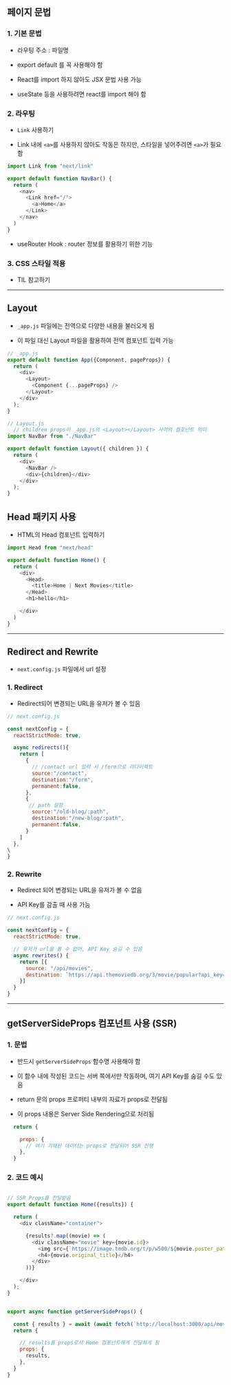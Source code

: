 ## 페이지 문법

### 1. 기본 문법
- 라우팅 주소 : 파일명

- export default 를 꼭 사용해야 함

- React를 import 하지 않아도 JSX 문법 사용 가능

- useState 등을 사용하려면 react를 import 해야 함

### 2. 라우팅
- ```Link``` 사용하기

- Link 내에 ```<a>```를 사용하지 않아도 작동은 하지만, 스타일을 넣어주려면 ```<a>```가 필요함

```js
import Link from "next/link"

export default function NavBar() {
  return (
    <nav>
      <Link href="/">
        <a>Home</a>
      </Link>
    </nav>
  )
}
```

- useRouter Hook : router 정보를 활용하기 위한 기능

### 3. CSS 스타일 적용
- TIL 참고하기

***

## Layout
- ```_app.js``` 파일에는 전역으로 다양한 내용을 불러오게 됨

- 이 파일 대신 Layout 파일을 활용하여 전역 컴포넌트 입력 가능

```js
// _app.js
export default function App({Component, pageProps}) {
  return (
    <div>
      <Layout>
        <Component {...pageProps} />
      </Layout>
    </div>
  );
}

// Layout.js
  // children props이 _app.js의 <Layout></Layout> 사이의 컴포넌트 의미
import NavBar from "./NavBar"

export default function Layout({ children }) {
  return (
    <div>
      <NavBar />
      <div>{children}</div>
    </div>
  );
}
```

## Head 패키지 사용
- HTML의 Head 컴포넌트 입력하기

```js
import Head from "next/head"

export default function Home() {
  return (
    <div>
      <Head>
        <title>Home | Next Movies</title>
      </Head>
      <h1>hello</h1>

    </div>
  )
}
```

***

## Redirect and Rewrite
- ```next.config.js``` 파일에서 url 설정

### 1. Redirect
- Redirect되어 변경되는 URL을 유저가 볼 수 있음
```js
// next.config.js 

const nextConfig = {
  reactStrictMode: true,

  async redirects(){
    return [
      {
        // /contact url 입력 시 /form으로 리다이렉트
        source:"/contact",
        destination:"/form",
        permanent:false,
      },
      {
       // path 설정
        source:"/old-blog/:path",
        destination:"/new-blog/:path",
        permanent:false,
      }
    ]
  },
\
}
```

### 2. Rewrite
- Redirect 되어 변경되는 URL을 유저가 볼 수 없음

- API Key를 감출 때 사용 가능

```js
// next.config.js 

const nextConfig = {
  reactStrictMode: true,

  // 유저가 url을 볼 수 없어, API Key 숨길 수 있음
  async rewrites() {
    return [{
      source: "/api/movies",
      destination: `https://api.themoviedb.org/3/movie/popular?api_key=${API_KEY}`
    }]
  }
}
```

***

## getServerSideProps 컴포넌트 사용 (SSR)

### 1. 문법
- 반드시 ```getServerSideProps``` 함수명 사용해야 함

- 이 함수 내에 작성된 코드는 서버 쪽에서만 작동하며, 여기 API Key를 숨길 수도 있음

- return 문의 props 프로퍼티 내부의 자료가 props로 전달됨

- 이 props 내용은 Server Side Rendering으로 처리됨

```js
  return {

    props: {
      // 여기 기재된 데이터는 props로 전달되어 SSR 진행
    },
  }
```

### 2. 코드 예시

```js

// SSR Props를 전달받음
export default function Home({results}) {

  return (
    <div className="container">

      {results?.map((movie) => (
        <div className="movie" key={movie.id}>
          <img src={`https://image.tmdb.org/t/p/w500/${movie.poster_path}`} />
          <h4>{movie.original_title}</h4>
        </div>
      ))}

    </div>
  );
}


export async function getServerSideProps() {

  const { results } = await (await fetch(`http://localhost:3000/api/movies`)).json();
  return {

    // results를 props로서 Home 컴포넌트에게 전달하게 됨
    props: {
      results,
    },
  }
}
```
